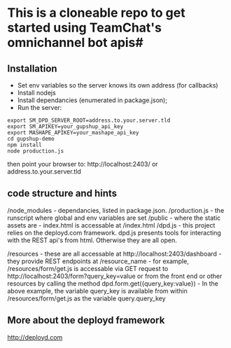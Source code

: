 # This is a cloneable repo to get started using TeamChat's omnichannel bot apis#

## Installation ##

* Set env variables so the server knows its own address (for callbacks)
* Install nodejs
* Install dependancies (enumerated in package.json);
* Run the server:
```
export SM_DPD_SERVER_ROOT=address.to.your.server.tld
export SM_APIKEY=your_gupshup_api_key
export MASHAPE_APIKEY=your_mashape_api_key
cd gupshup-demo
npm install 
node production.js
```
then point your browser to:
http://localhost:2403/ or address.to.your.server.tld

## code structure and hints ##
/node_modules - dependancies, listed in package.json.
/production.js - the runscript where global and env variables are set
/public - where the static assets are - index.html is accessable at /index.html
/dpd.js - this project relies on the deployd.com framework.  dpd.js presents tools for interacting with the REST api's from html. Otherwise they are all open.

/resources 
    - these are all accessable at http://localhost:2403/dashboard
    - they provide REST endpoints at /resource_name
    - for example, /resources/form/get.js is accessable via GET request to http://localhost:2403/form?query_key=value or from the front end or other resources by calling the method dpd.form.get({query_key:value})
    - In the above example, the variable query_key is available from within /resources/form/get.js as the variable query.query_key

## More about the deployd framework ##
http://deployd.com

